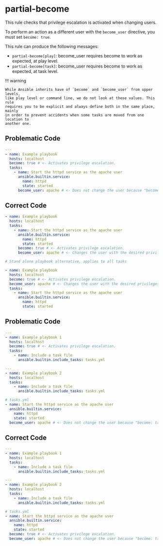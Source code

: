 # partial-become

This rule checks that privilege escalation is activated when changing users.

To perform an action as a different user with the `become_user` directive, you
must set `become: true`.

This rule can produce the following messages:

- `partial-become[play]`: become_user requires become to work as expected, at
  play level.
- `partial-become[task]`: become_user requires become to work as expected, at
  task level.

!!! warning

    While Ansible inherits have of `become` and `become_user` from upper levels,
    like play level or command line, we do not look at these values. This rule
    requires you to be explicit and always define both in the same place, mainly
    in order to prevent accidents when some tasks are moved from one location to
    another one.

## Problematic Code

```yaml
---
- name: Example playbook
  hosts: localhost
  become: true # <- Activates privilege escalation.
  tasks:
    - name: Start the httpd service as the apache user
      ansible.builtin.service:
        name: httpd
        state: started
      become_user: apache # <- Does not change the user because "become: true" is not set.
```

## Correct Code

```yaml
- name: Example playbook
  hosts: localhost
  tasks:
    - name: Start the httpd service as the apache user
      ansible.builtin.service:
        name: httpd
        state: started
      become: true # <- Activates privilege escalation.
      become_user: apache # <- Changes the user with the desired privileges.

# Stand alone playbook alternative, applies to all tasks

- name: Example playbook
  hosts: localhost
  become: true # <- Activates privilege escalation.
  become_user: apache # <- Changes the user with the desired privileges.
  tasks:
    - name: Start the httpd service as the apache user
      ansible.builtin.service:
        name: httpd
        state: started
```

## Problematic Code

```yaml
---
- name: Example playbook 1
  hosts: localhost
  become: true # <- Activates privilege escalation.
  tasks:
    - name: Include a task file
      ansible.builtin.include_tasks: tasks.yml
```

```yaml
---
- name: Example playbook 2
  hosts: localhost
  tasks:
    - name: Include a task file
      ansible.builtin.include_tasks: tasks.yml
```

```yaml
# tasks.yml
- name: Start the httpd service as the apache user
  ansible.builtin.service:
    name: httpd
    state: started
  become_user: apache # <- Does not change the user because "become: true" is not set.
```

## Correct Code

```yaml
---
- name: Example playbook 1
  hosts: localhost
  tasks:
    - name: Include a task file
      ansible.builtin.include_tasks: tasks.yml
```

```yaml
---
- name: Example playbook 2
  hosts: localhost
  tasks:
    - name: Include a task file
      ansible.builtin.include_tasks: tasks.yml
```

```yaml
# tasks.yml
- name: Start the httpd service as the apache user
  ansible.builtin.service:
    name: httpd
    state: started
  become: true # <- Activates privilege escalation.
  become_user: apache # <- Does not change the user because "become: true" is not set.
```
